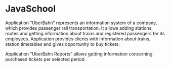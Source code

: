 # JavaSchool
Application “UberBahn” represents an information system of a company, which provides passenger rail transportation. It allows adding stations, routes and getting information about trains and registered passengers for its employees. Application provides clients with information about trains, station timetables and gives opportunity to buy tickets. 

Application “UberBahn Reports” allows getting information concerning purchased tickets per selected period.

